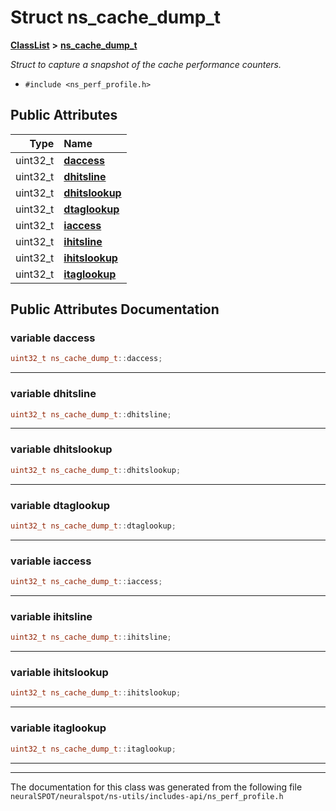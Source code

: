 

# Struct ns\_cache\_dump\_t



[**ClassList**](annotated.md) **>** [**ns\_cache\_dump\_t**](structns__cache__dump__t.md)



_Struct to capture a snapshot of the cache performance counters._ 

* `#include <ns_perf_profile.h>`





















## Public Attributes

| Type | Name |
| ---: | :--- |
|  uint32\_t | [**daccess**](#variable-daccess)  <br> |
|  uint32\_t | [**dhitsline**](#variable-dhitsline)  <br> |
|  uint32\_t | [**dhitslookup**](#variable-dhitslookup)  <br> |
|  uint32\_t | [**dtaglookup**](#variable-dtaglookup)  <br> |
|  uint32\_t | [**iaccess**](#variable-iaccess)  <br> |
|  uint32\_t | [**ihitsline**](#variable-ihitsline)  <br> |
|  uint32\_t | [**ihitslookup**](#variable-ihitslookup)  <br> |
|  uint32\_t | [**itaglookup**](#variable-itaglookup)  <br> |












































## Public Attributes Documentation




### variable daccess 

```C++
uint32_t ns_cache_dump_t::daccess;
```




<hr>



### variable dhitsline 

```C++
uint32_t ns_cache_dump_t::dhitsline;
```




<hr>



### variable dhitslookup 

```C++
uint32_t ns_cache_dump_t::dhitslookup;
```




<hr>



### variable dtaglookup 

```C++
uint32_t ns_cache_dump_t::dtaglookup;
```




<hr>



### variable iaccess 

```C++
uint32_t ns_cache_dump_t::iaccess;
```




<hr>



### variable ihitsline 

```C++
uint32_t ns_cache_dump_t::ihitsline;
```




<hr>



### variable ihitslookup 

```C++
uint32_t ns_cache_dump_t::ihitslookup;
```




<hr>



### variable itaglookup 

```C++
uint32_t ns_cache_dump_t::itaglookup;
```




<hr>

------------------------------
The documentation for this class was generated from the following file `neuralSPOT/neuralspot/ns-utils/includes-api/ns_perf_profile.h`

